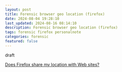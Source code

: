 ```yaml
---
layout: post
title: Forensic browser geo location (firefox)
date: 2024-08-04 19:28:10
last_updated: 2024-08-16 08:14:10
description: Forensic browser geo location (firefox)
tags: forensic firefox personalnote
categories: forensic
featured: false
---
```


draft

[Does Firefox share my location with Web sites?]: https://support.mozilla.org/de/kb/gibt-firefox-meinen-standort-websites-frei?redirectslug=does-firefox-share-my-location-web-sites&redirectlocale=en-US "https://support.mozilla.org/de/kb/gibt-firefox-meinen-standort-websites-frei?redirectslug=does-firefox-share-my-location-web-sites&redirectlocale=en-US"

[Does Firefox share my location with Web sites?]
